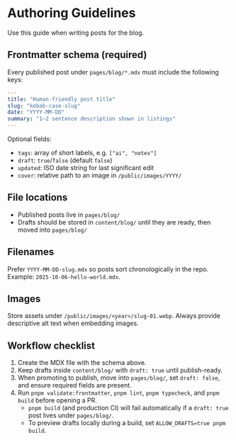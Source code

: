 # Authoring Guidelines

Use this guide when writing posts for the blog.

## Frontmatter schema (required)

Every published post under `pages/blog/*.mdx` must include the following keys:

```yaml
---
title: "Human-friendly post title"
slug: "kebab-case-slug"
date: "YYYY-MM-DD"
summary: "1–2 sentence description shown in listings"
---
```

Optional fields:

- `tags`: array of short labels, e.g. `["ai", "notes"]`
- `draft`: `true`/`false` (default `false`)
- `updated`: ISO date string for last significant edit
- `cover`: relative path to an image in `/public/images/YYYY/`

## File locations

- Published posts live in `pages/blog/`
- Drafts should be stored in `content/blog/` until they are ready, then moved into `pages/blog/`

## Filenames

Prefer `YYYY-MM-DD-slug.mdx` so posts sort chronologically in the repo. Example: `2025-10-06-hello-world.mdx`.

## Images

Store assets under `/public/images/<year>/slug-01.webp`. Always provide descriptive alt text when embedding images.

## Workflow checklist

1. Create the MDX file with the schema above.
2. Keep drafts inside `content/blog/` with `draft: true` until publish-ready.
3. When promoting to publish, move into `pages/blog/`, set `draft: false`, and ensure required fields are present.
4. Run `pnpm validate:frontmatter`, `pnpm lint`, `pnpm typecheck`, and `pnpm build` before opening a PR.
   - `pnpm build` (and production CI) will fail automatically if a `draft: true` post lives under `pages/blog/`.
   - To preview drafts locally during a build, set `ALLOW_DRAFTS=true pnpm build`.
